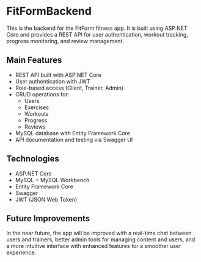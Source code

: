 # FitFormBackend
This is the backend for the FitForm fitness app. It is built using ASP.NET Core and provides a REST API for user authentication, workout tracking, progress monitoring, and review management.

## Main Features

- REST API built with ASP.NET Core
- User authentication with JWT
- Role-based access (Client, Trainer, Admin)
- CRUD operations for:
  - Users
  - Exercises
  - Workouts
  - Progress
  - Reviews
- MySQL database with Entity Framework Core
- API documentation and testing via Swagger UI

## Technologies

- ASP.NET Core
- MySQL + MySQL Workbench
- Entity Framework Core
- Swagger
- JWT (JSON Web Token)

## Future Improvements

In the near future, the app will be improved with a real-time chat between users and trainers, better admin tools for managing content and users, and a more intuitive interface with enhanced features for a smoother user experience.
